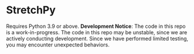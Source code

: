 # StretchPy

Requires Python 3.9 or above. **Development Notice**: The code in this repo is a work-in-progress. The code in this repo may be unstable, since we are actively conducting development. Since we have performed limited testing, you may encounter unexpected behaviors.
